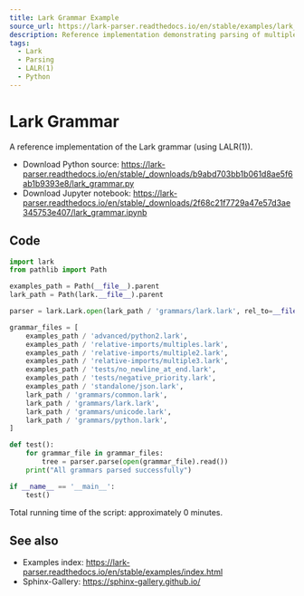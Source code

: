 ```yaml
---
title: Lark Grammar Example
source_url: https://lark-parser.readthedocs.io/en/stable/examples/lark_grammar.html
description: Reference implementation demonstrating parsing of multiple grammars using Lark's LALR(1) parser.
tags:
  - Lark
  - Parsing
  - LALR(1)
  - Python
---
```


# Lark Grammar

A reference implementation of the Lark grammar (using LALR(1)).

- Download Python source: https://lark-parser.readthedocs.io/en/stable/_downloads/b9abd703bb1b061d8ae5f6ab1b9393e8/lark_grammar.py
- Download Jupyter notebook: https://lark-parser.readthedocs.io/en/stable/_downloads/2f68c21f7729a47e57d3ae345753e407/lark_grammar.ipynb

## Code

```python
import lark
from pathlib import Path

examples_path = Path(__file__).parent
lark_path = Path(lark.__file__).parent

parser = lark.Lark.open(lark_path / 'grammars/lark.lark', rel_to=__file__, parser="lalr")

grammar_files = [
    examples_path / 'advanced/python2.lark',
    examples_path / 'relative-imports/multiples.lark',
    examples_path / 'relative-imports/multiple2.lark',
    examples_path / 'relative-imports/multiple3.lark',
    examples_path / 'tests/no_newline_at_end.lark',
    examples_path / 'tests/negative_priority.lark',
    examples_path / 'standalone/json.lark',
    lark_path / 'grammars/common.lark',
    lark_path / 'grammars/lark.lark',
    lark_path / 'grammars/unicode.lark',
    lark_path / 'grammars/python.lark',
]

def test():
    for grammar_file in grammar_files:
        tree = parser.parse(open(grammar_file).read())
    print("All grammars parsed successfully")

if __name__ == '__main__':
    test()
```

Total running time of the script: approximately 0 minutes.

## See also

- Examples index: https://lark-parser.readthedocs.io/en/stable/examples/index.html
- Sphinx-Gallery: https://sphinx-gallery.github.io/
